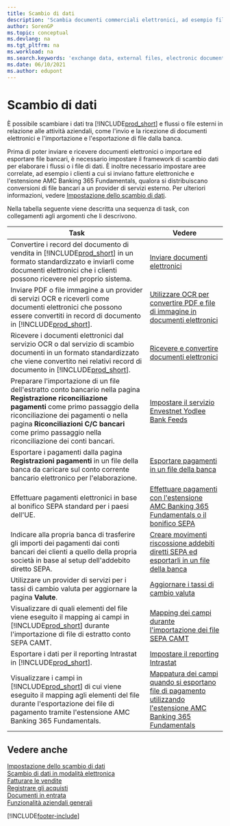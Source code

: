 ```yaml
---
title: Scambio di dati
description: 'Scambia documenti commerciali elettronici, ad esempio file bancari, tra Business Central e parti esterne.'
author: SorenGP
ms.topic: conceptual
ms.devlang: na
ms.tgt_pltfrm: na
ms.workload: na
ms.search.keywords: 'exchange data, external files, electronic documents, AMC Banking, OCT, SEPA'
ms.date: 06/10/2021
ms.author: edupont
---
```

# Scambio di dati
È possibile scambiare i dati tra [!INCLUDE[prod_short](includes/prod_short.md)] e flussi o file esterni in relazione alle attività aziendali, come l'invio e la ricezione di documenti elettronici e l'importazione e l'esportazione di file dalla banca.  

Prima di poter inviare e ricevere documenti elettronici o importare ed esportare file bancari, è necessario impostare il framework di scambio dati per elaborare i flussi o i file di dati. È inoltre necessario impostare aree correlate, ad esempio i clienti a cui si inviano fatture elettroniche e l'estensione AMC Banking 365 Fundamentals, qualora si distribuiscano conversioni di file bancari a un provider di servizi esterno. Per ulteriori informazioni, vedere [Impostazione dello scambio di dati](across-set-up-data-exchange.md).  

 Nella tabella seguente viene descritta una sequenza di task, con collegamenti agli argomenti che li descrivono.  

|**Task**|**Vedere**|  
|------------|-------------|  
|Convertire i record del documento di vendita in [!INCLUDE[prod_short](includes/prod_short.md)] in un formato standardizzato e inviarli come documenti elettronici che i clienti possono ricevere nel proprio sistema.|[Inviare documenti elettronici](sales-how-to-send-electronic-documents.md)|  
|Inviare PDF o file immagine a un provider di servizi OCR e riceverli come documenti elettronici che possono essere convertiti in record di documento in [!INCLUDE[prod_short](includes/prod_short.md)].|[Utilizzare OCR per convertire PDF e file di immagine in documenti elettronici](across-how-use-ocr-pdf-images-files.md)|  
|Ricevere i documenti elettronici dal servizio OCR o dal servizio di scambio documenti in un formato standardizzato che viene convertito nei relativi record di documento in [!INCLUDE[prod_short](includes/prod_short.md)].|[Ricevere e convertire documenti elettronici](purchasing-how-to-receive-and-convert-electronic-documents.md)|  
|Preparare l'importazione di un file dell'estratto conto bancario nella pagina **Registrazione riconciliazione pagamenti** come primo passaggio della riconciliazione dei pagamenti o nella pagina **Riconciliazioni C/C bancari** come primo passaggio nella riconciliazione dei conti bancari.|[Impostare il servizio Envestnet Yodlee Bank Feeds](bank-how-setup-bank-statement-service.md)|  
|Esportare i pagamenti dalla pagina **Registrazioni pagamenti** in un file della banca da caricare sul conto corrente bancario elettronico per l'elaborazione.|[Esportare pagamenti in un file della banca](finance-make-payments-with-bank-data-conversion-service-or-sepa-credit-transfer.md#exporting-payments-to-a-bank-file)|
|Effettuare pagamenti elettronici in base al bonifico SEPA standard per i paesi dell'UE.|[Effettuare pagamenti con l'estensione AMC Banking 365 Fundamentals o il bonifico SEPA](finance-make-payments-with-bank-data-conversion-service-or-sepa-credit-transfer.md)|  
|Indicare alla propria banca di trasferire gli importi dei pagamenti dai conti bancari dei clienti a quello della propria società in base al setup dell'addebito diretto SEPA.|[Creare movimenti riscossione addebiti diretti SEPA ed esportarli in un file della banca](finance-collect-payments-with-sepa-direct-debit.md#creating-sepa-direct-debit-collection-entries-and-export-to-a-bank-file)|  
|Utilizzare un provider di servizi per i tassi di cambio valuta per aggiornare la pagina **Valute**.|[Aggiornare i tassi di cambio valuta](finance-how-update-currencies.md)|  
|Visualizzare di quali elementi del file viene eseguito il mapping ai campi in [!INCLUDE[prod_short](includes/prod_short.md)] durante l'importazione di file di estratto conto SEPA CAMT.|[Mapping dei campi durante l'importazione dei file SEPA CAMT](across-field-mapping-when-importing-sepa-camt-files.md)|  
|Esportare i dati per il reporting Intrastat in [!INCLUDE[prod_short](includes/prod_short.md)].|[Impostare il reporting Intrastat](finance-how-setup-report-intrastat.md)|
|Visualizzare i campi in [!INCLUDE[prod_short](includes/prod_short.md)] di cui viene eseguito il mapping agli elementi del file durante l'esportazione dei file di pagamento tramite l'estensione AMC Banking 365 Fundamentals.|[Mappatura dei campi quando si esportano file di pagamento utilizzando l'estensione AMC Banking 365 Fundamentals](across-field-mapping-when-exporting-payment-files-using-bank-data-conversion-service.md)|  

## Vedere anche  
[Impostazione dello scambio di dati](across-set-up-data-exchange.md)  
[Scambio di dati in modalità elettronica](across-data-exchange.md)  
[Fatturare le vendite](sales-how-invoice-sales.md)   
[Registrare gli acquisti](purchasing-how-record-purchases.md)  
[Documenti in entrata](across-income-documents.md)  
[Funzionalità aziendali generali](ui-across-business-areas.md)  


[!INCLUDE[footer-include](includes/footer-banner.md)]
